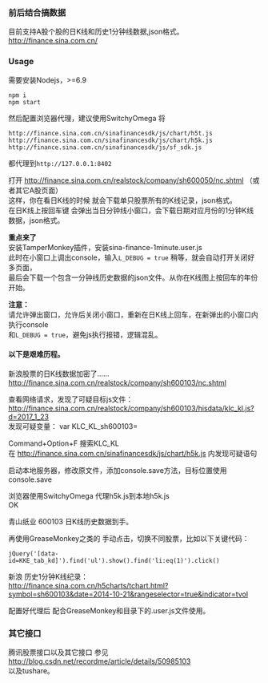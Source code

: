 ### 前后结合搞数据  
目前支持A股个股的日K线和历史1分钟线数据,json格式。  
http://finance.sina.com.cn/
### Usage
需要安装Nodejs，>=6.9
```
npm i
npm start
```

然后配置浏览器代理，建议使用SwitchyOmega
将
```
http://finance.sina.com.cn/sinafinancesdk/js/chart/h5t.js
http://finance.sina.com.cn/sinafinancesdk/js/chart/h5k.js
http://finance.sina.com.cn/sinafinancesdk/js/sf_sdk.js
```
都代理到```http://127.0.0.1:8402```  

打开 http://finance.sina.com.cn/realstock/company/sh600050/nc.shtml  （或者其它A股页面）  
这样，你在看日K线的时候 就会下载单只股票所有的K线记录，json格式。  
在日K线上按回车键 会弹出当日分钟线小窗口，会下载日期对应月份的1分钟K线数据，json格式。  

**重点来了**  
安装TamperMonkey插件，安装sina-finance-1minute.user.js  
此时在小窗口上调出console，输入```L_DEBUG = true``` 稍等，就会自动打开关闭好多页面，  
最后会下载一个包含一分钟线历史数据的json文件。从你在K线图上按回车的年份开始。  

**注意：**  
请允许弹出窗口，允许后关闭小窗口，重新在日K线上回车，在新弹出的小窗口内执行console  
和```L_DEBUG = true```，避免js执行报错，逻辑混乱。  



#### 以下是艰难历程。

新浪股票的日K线数据加密了……  
http://finance.sina.com.cn/realstock/company/sh600103/nc.shtml  


查看网络请求，发现了可疑目标js文件：  
http://finance.sina.com.cn/realstock/company/sh600103/hisdata/klc_kl.js?d=2017_1_23  
发现可疑变量：
var KLC_KL_sh600103=  


Command+Option+F 搜索KLC_KL  
在 http://finance.sina.com.cn/sinafinancesdk/js/chart/h5k.js 内发现可疑语句  

启动本地服务器，修改原文件，添加console.save方法，目标位置使用console.save  

浏览器使用SwitchyOmega 代理h5k.js到本地h5k.js  
OK  

青山纸业 600103 日K线历史数据到手。  

再使用GreaseMonkey之类的 手动点击，切换不同股票，比如以下关键代码：  
```  
jQuery('[data-id=KKE_tab_kd]').find('ul').show().find('li:eq(1)').click()
```  


新浪 历史1分钟K线纪录：  
http://finance.sina.com.cn/h5charts/tchart.html?symbol=sh600103&date=2014-10-21&rangeselector=true&indicator=tvol  

配置好代理后 配合GreaseMonkey和目录下的.user.js文件使用。



### 其它接口
腾讯股票接口以及其它接口 参见 http://blog.csdn.net/recordme/article/details/50985103  
以及tushare。
